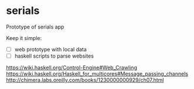 # serials
Prototype of serials app

Keep it simple:

* [ ] web prototype with local data
* [ ] haskell scripts to parse websites

https://wiki.haskell.org/Control-Engine#Web_Crawling
https://wiki.haskell.org/Haskell_for_multicores#Message_passing_channels
http://chimera.labs.oreilly.com/books/1230000000929/ch07.html
